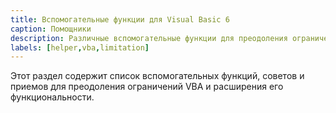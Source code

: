 ```yaml
---
title: Вспомогательные функции для Visual Basic 6
caption: Помощники
description: Различные вспомогательные функции для преодоления ограничений Visual Basic 6
labels: [helper,vba,limitation]
---
```

Этот раздел содержит список вспомогательных функций, советов и приемов для преодоления ограничений VBA и расширения его функциональности.

